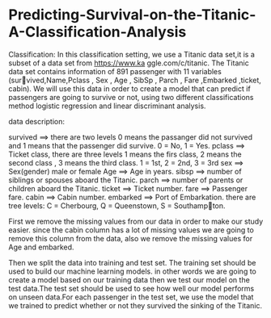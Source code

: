 # Predicting-Survival-on-the-Titanic-A-Classification-Analysis 

Classification:
In this classification setting, we use a Titanic data set,it is a subset of a data set from https://www.ka
ggle.com/c/titanic. The Titanic data set contains information of 891 passenger with 11 variables (survived,Name,Pclass , Sex , Age , SibSp , Parch , Fare ,Embarked ,ticket, cabin). We will use this data
in order to create a model that can predict if passengers are going to survive or not, using two different
classifications method logistic regression and linear discriminant analysis.

data description:

survived ==> there are two levels 0 means the passanger did not survived and 1 means that the passenger
did survive. 0 = No, 1 = Yes.
pclass ==> Ticket class, there are three levels 1 means the firs class, 2 means the second class , 3 means
the third class. 1 = 1st, 2 = 2nd, 3 = 3rd
sex ==> Sex(gender) male or female
Age ==> Age in years.
sibsp ==> number of siblings or spouses aboard the Titanic.
parch ==> number of parents or children aboard the Titanic.
ticket ==> Ticket number.
fare ==> Passenger fare.
cabin ==> Cabin number.
embarked ==> Port of Embarkation. there are tree levels: C = Cherbourg, Q = Queenstown, S = Southampton. 

First we remove the missing values from our data in order to make our study easier. since the cabin column
has a lot of missing values we are going to remove this column from the data, also we remove the missing
values for Age and embarked.

Then we split the data into training and test set. The training set should be used to build our machine
learning models. in other words we are going to create a model based on our training data then we test our
model on the test data.The test set should be used to see how well our model performs on unseen data.For
each passenger in the test set, we use the model that we trained to predict whether or not they survived the
sinking of the Titanic.

